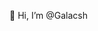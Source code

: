 👋 Hi, I’m @Galacsh

<!---
Galacsh/Galacsh is a ✨ special ✨ repository because its `README.md` (this file) appears on your GitHub profile.
You can click the Preview link to take a look at your changes.
--->
